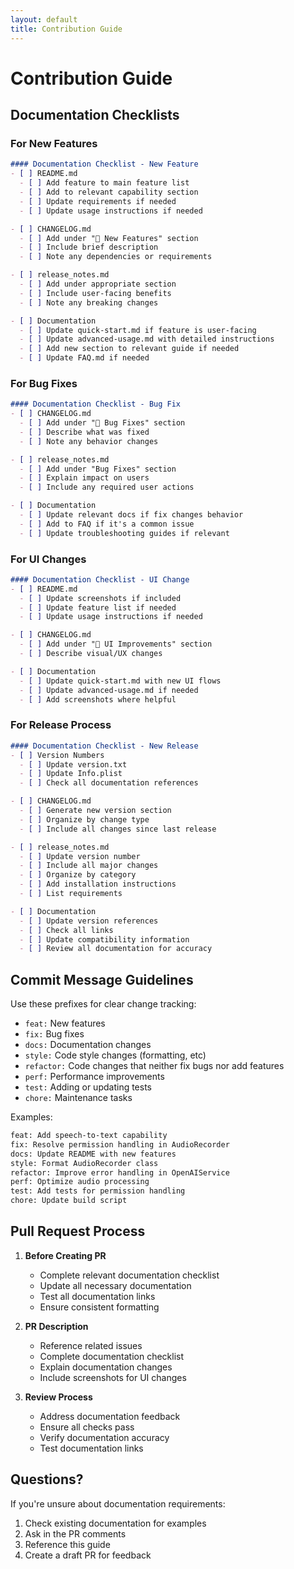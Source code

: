```yaml
---
layout: default
title: Contribution Guide
---
```


# Contribution Guide

## Documentation Checklists

### For New Features

```markdown
#### Documentation Checklist - New Feature
- [ ] README.md
  - [ ] Add feature to main feature list
  - [ ] Add to relevant capability section
  - [ ] Update requirements if needed
  - [ ] Update usage instructions if needed

- [ ] CHANGELOG.md
  - [ ] Add under "🚀 New Features" section
  - [ ] Include brief description
  - [ ] Note any dependencies or requirements

- [ ] release_notes.md
  - [ ] Add under appropriate section
  - [ ] Include user-facing benefits
  - [ ] Note any breaking changes

- [ ] Documentation
  - [ ] Update quick-start.md if feature is user-facing
  - [ ] Update advanced-usage.md with detailed instructions
  - [ ] Add new section to relevant guide if needed
  - [ ] Update FAQ.md if needed
```

### For Bug Fixes

```markdown
#### Documentation Checklist - Bug Fix
- [ ] CHANGELOG.md
  - [ ] Add under "🐛 Bug Fixes" section
  - [ ] Describe what was fixed
  - [ ] Note any behavior changes

- [ ] release_notes.md
  - [ ] Add under "Bug Fixes" section
  - [ ] Explain impact on users
  - [ ] Include any required user actions

- [ ] Documentation
  - [ ] Update relevant docs if fix changes behavior
  - [ ] Add to FAQ if it's a common issue
  - [ ] Update troubleshooting guides if relevant
```

### For UI Changes

```markdown
#### Documentation Checklist - UI Change
- [ ] README.md
  - [ ] Update screenshots if included
  - [ ] Update feature list if needed
  - [ ] Update usage instructions if needed

- [ ] CHANGELOG.md
  - [ ] Add under "🎨 UI Improvements" section
  - [ ] Describe visual/UX changes

- [ ] Documentation
  - [ ] Update quick-start.md with new UI flows
  - [ ] Update advanced-usage.md if needed
  - [ ] Add screenshots where helpful
```

### For Release Process

```markdown
#### Documentation Checklist - New Release
- [ ] Version Numbers
  - [ ] Update version.txt
  - [ ] Update Info.plist
  - [ ] Check all documentation references

- [ ] CHANGELOG.md
  - [ ] Generate new version section
  - [ ] Organize by change type
  - [ ] Include all changes since last release

- [ ] release_notes.md
  - [ ] Update version number
  - [ ] Include all major changes
  - [ ] Organize by category
  - [ ] Add installation instructions
  - [ ] List requirements

- [ ] Documentation
  - [ ] Update version references
  - [ ] Check all links
  - [ ] Update compatibility information
  - [ ] Review all documentation for accuracy
```

## Commit Message Guidelines

Use these prefixes for clear change tracking:

- `feat:` New features
- `fix:` Bug fixes
- `docs:` Documentation changes
- `style:` Code style changes (formatting, etc)
- `refactor:` Code changes that neither fix bugs nor add features
- `perf:` Performance improvements
- `test:` Adding or updating tests
- `chore:` Maintenance tasks

Examples:
```bash
feat: Add speech-to-text capability
fix: Resolve permission handling in AudioRecorder
docs: Update README with new features
style: Format AudioRecorder class
refactor: Improve error handling in OpenAIService
perf: Optimize audio processing
test: Add tests for permission handling
chore: Update build script
```

## Pull Request Process

1. **Before Creating PR**
   - Complete relevant documentation checklist
   - Update all necessary documentation
   - Test all documentation links
   - Ensure consistent formatting

2. **PR Description**
   - Reference related issues
   - Complete documentation checklist
   - Explain documentation changes
   - Include screenshots for UI changes

3. **Review Process**
   - Address documentation feedback
   - Ensure all checks pass
   - Verify documentation accuracy
   - Test documentation links

## Questions?

If you're unsure about documentation requirements:
1. Check existing documentation for examples
2. Ask in the PR comments
3. Reference this guide
4. Create a draft PR for feedback 